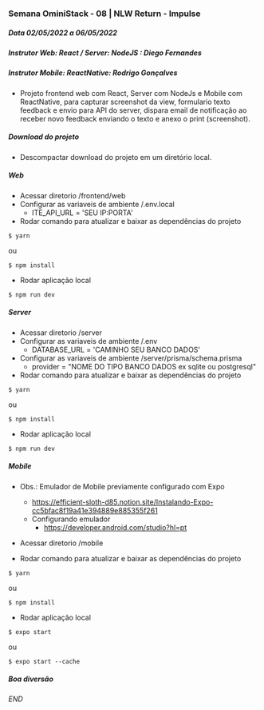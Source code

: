 ### Semana OminiStack - 08 | NLW Return - Impulse

##### Data 02/05/2022 a 06/05/2022

##### Instrutor Web: React / Server: NodeJS : Diego Fernandes

##### Instrutor Mobile: ReactNative: Rodrigo Gonçalves

- Projeto frontend web com React, Server com NodeJs e Mobile com ReactNative, para capturar screenshot da view, formulario texto feedback e envio para API do server, dispara email de notificação ao receber novo feedback enviando o texto e anexo o print (screenshot).

##### Download do projeto

- Descompactar download do projeto em um diretório local.

##### Web

- Acessar diretorio /frontend/web
- Configurar as variaveis de ambiente
  /.env.local
  - ITE_API_URL = 'SEU IP:PORTA'
- Rodar comando para atualizar e baixar as dependências do projeto

```
$ yarn
```

ou

```
$ npm install
```

- Rodar aplicação local

```
$ npm run dev
```

##### Server

- Acessar diretorio /server
- Configurar as variaveis de ambiente
  /.env
  - DATABASE_URL = 'CAMINHO SEU BANCO DADOS'
- Configurar as variaveis de ambiente
  /server/prisma/schema.prisma
  - provider = "NOME DO TIPO BANCO DADOS ex sqlite ou postgresql"
- Rodar comando para atualizar e baixar as dependências do projeto

```
$ yarn
```

ou

```
$ npm install
```

- Rodar aplicação local

```
$ npm run dev
```

##### Mobile

- Obs.: Emulador de Mobile previamente configurado com Expo

  - https://efficient-sloth-d85.notion.site/Instalando-Expo-cc5bfac8f19a41e394889e885355f261
  - Configurando emulador
    - https://developer.android.com/studio?hl=pt

- Acessar diretorio /mobile
- Rodar comando para atualizar e baixar as dependências do projeto

```
$ yarn
```

ou

```
$ npm install
```

- Rodar aplicação local

```
$ expo start
```

ou

```
$ expo start --cache
```

##### Boa diversão

###### END
